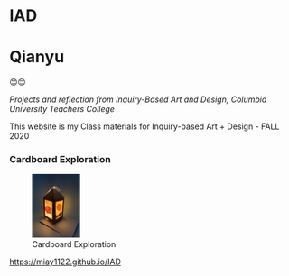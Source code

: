 # IAD
<link rel="preconnect" href="https://fonts.gstatic.com">
<link href="https://fonts.googleapis.com/css2?family=Texturina:wght@100&display=swap" rel="stylesheet">
<h1>Qianyu</h1>
😊😊
<p><i>Projects and reflection from Inquiry-Based Art and Design, Columbia University Teachers College</i></p>
This website is my Class materials for Inquiry-based Art + Design - FALL 2020

<h3>Cardboard Exploration</h3>
<figure>
<img src = "https://github.com/miay1122/IAD/blob/main/cdbd/IMG_0826.JPG" alt = "cardboard explore" style = "width:20%">
 <figcaption>Cardboard Exploration</figcaption>
</figure>

https://miay1122.github.io/IAD
